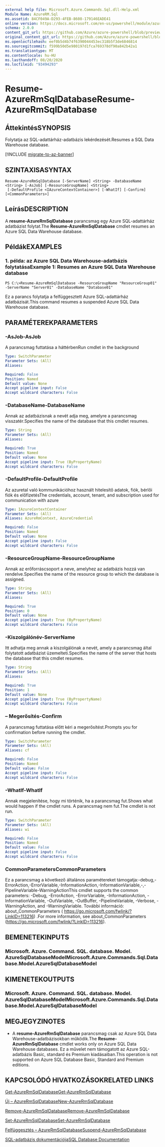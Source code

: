 ```yaml
---
external help file: Microsoft.Azure.Commands.Sql.dll-Help.xml
Module Name: AzureRM.Sql
ms.assetid: 84CF049A-D293-4FEB-8608-179146EADE41
online version: https://docs.microsoft.com/en-us/powershell/module/azurerm.sql/resume-azurermsqldatabase
schema: 2.0.0
content_git_url: https://github.com/Azure/azure-powershell/blob/preview/src/ResourceManager/Sql/Commands.Sql/help/Resume-AzureRmSqlDatabase.md
original_content_git_url: https://github.com/Azure/azure-powershell/blob/preview/src/ResourceManager/Sql/Commands.Sql/help/Resume-AzureRmSqlDatabase.md
ms.openlocfilehash: eef0b5d4b74f6390044453ec318b5f3de6846814
ms.sourcegitcommit: f599b50d5e980197d1fca769378df90a842b42a1
ms.translationtype: MT
ms.contentlocale: hu-HU
ms.lasthandoff: 08/20/2020
ms.locfileid: "93494293"
---
```

# <span data-ttu-id="d2251-101">Resume-AzureRmSqlDatabase</span><span class="sxs-lookup"><span data-stu-id="d2251-101">Resume-AzureRmSqlDatabase</span></span>

## <span data-ttu-id="d2251-102">Áttekintés</span><span class="sxs-lookup"><span data-stu-id="d2251-102">SYNOPSIS</span></span>
<span data-ttu-id="d2251-103">Folytatja az SQL-adattárház-adatbázis lekérdezését.</span><span class="sxs-lookup"><span data-stu-id="d2251-103">Resumes a SQL Data Warehouse database.</span></span>

[!INCLUDE [migrate-to-az-banner](../../includes/migrate-to-az-banner.md)]

## <span data-ttu-id="d2251-104">SZINTAXISA</span><span class="sxs-lookup"><span data-stu-id="d2251-104">SYNTAX</span></span>

```
Resume-AzureRmSqlDatabase [-ServerName] <String> -DatabaseName <String> [-AsJob] [-ResourceGroupName] <String>
 [-DefaultProfile <IAzureContextContainer>] [-WhatIf] [-Confirm] [<CommonParameters>]
```

## <span data-ttu-id="d2251-105">Leírás</span><span class="sxs-lookup"><span data-stu-id="d2251-105">DESCRIPTION</span></span>
<span data-ttu-id="d2251-106">A **resume-AzureRmSqlDatabase** parancsmag egy Azure SQL-adattárház adatbázist folytat.</span><span class="sxs-lookup"><span data-stu-id="d2251-106">The **Resume-AzureRmSqlDatabase** cmdlet resumes an Azure SQL Data Warehouse database.</span></span>

## <span data-ttu-id="d2251-107">Példák</span><span class="sxs-lookup"><span data-stu-id="d2251-107">EXAMPLES</span></span>

### <span data-ttu-id="d2251-108">1. példa: az Azure SQL Data Warehouse-adatbázis folytatása</span><span class="sxs-lookup"><span data-stu-id="d2251-108">Example 1: Resumes an Azure SQL Data Warehouse database</span></span>
```
PS C:\>Resume-AzureRmSqlDatabase -ResourceGroupName "ResourceGroup01" -ServerName "Server01" -DatabaseName "Database01"
```

<span data-ttu-id="d2251-109">Ez a parancs folytatja a felfüggesztett Azure SQL-adattárház adatbázisát.</span><span class="sxs-lookup"><span data-stu-id="d2251-109">This command resumes a suspended Azure SQL Data Warehouse database.</span></span>

## <span data-ttu-id="d2251-110">PARAMÉTEREK</span><span class="sxs-lookup"><span data-stu-id="d2251-110">PARAMETERS</span></span>

### <span data-ttu-id="d2251-111">-AsJob</span><span class="sxs-lookup"><span data-stu-id="d2251-111">-AsJob</span></span>
<span data-ttu-id="d2251-112">A parancsmag futtatása a háttérben</span><span class="sxs-lookup"><span data-stu-id="d2251-112">Run cmdlet in the background</span></span>
```yaml
Type: SwitchParameter
Parameter Sets: (All)
Aliases:

Required: False
Position: Named
Default value: None
Accept pipeline input: False
Accept wildcard characters: False
```

### <span data-ttu-id="d2251-113">-DatabaseName</span><span class="sxs-lookup"><span data-stu-id="d2251-113">-DatabaseName</span></span>
<span data-ttu-id="d2251-114">Annak az adatbázisnak a nevét adja meg, amelyre a parancsmag visszatér.</span><span class="sxs-lookup"><span data-stu-id="d2251-114">Specifies the name of the database that this cmdlet resumes.</span></span>

```yaml
Type: String
Parameter Sets: (All)
Aliases:

Required: True
Position: Named
Default value: None
Accept pipeline input: True (ByPropertyName)
Accept wildcard characters: False
```

### <span data-ttu-id="d2251-115">-DefaultProfile</span><span class="sxs-lookup"><span data-stu-id="d2251-115">-DefaultProfile</span></span>
<span data-ttu-id="d2251-116">Az azuretal való kommunikációhoz használt hitelesítő adatok, fiók, bérlői fiók és előfizetés</span><span class="sxs-lookup"><span data-stu-id="d2251-116">The credentials, account, tenant, and subscription used for communication with azure</span></span>

```yaml
Type: IAzureContextContainer
Parameter Sets: (All)
Aliases: AzureRmContext, AzureCredential

Required: False
Position: Named
Default value: None
Accept pipeline input: False
Accept wildcard characters: False
```

### <span data-ttu-id="d2251-117">-ResourceGroupName</span><span class="sxs-lookup"><span data-stu-id="d2251-117">-ResourceGroupName</span></span>
<span data-ttu-id="d2251-118">Annak az erőforráscsoport a neve, amelyhez az adatbázis hozzá van rendelve.</span><span class="sxs-lookup"><span data-stu-id="d2251-118">Specifies the name of the resource group to which the database is assigned.</span></span>

```yaml
Type: String
Parameter Sets: (All)
Aliases:

Required: True
Position: 0
Default value: None
Accept pipeline input: True (ByPropertyName)
Accept wildcard characters: False
```

### <span data-ttu-id="d2251-119">-Kiszolgálónév</span><span class="sxs-lookup"><span data-stu-id="d2251-119">-ServerName</span></span>
<span data-ttu-id="d2251-120">Itt adhatja meg annak a kiszolgálónak a nevét, amely a parancsmag által folytatott adatbázist üzemelteti.</span><span class="sxs-lookup"><span data-stu-id="d2251-120">Specifies the name of the server that hosts the database that this cmdlet resumes.</span></span>

```yaml
Type: String
Parameter Sets: (All)
Aliases:

Required: True
Position: 1
Default value: None
Accept pipeline input: True (ByPropertyName)
Accept wildcard characters: False
```

### <span data-ttu-id="d2251-121">– Megerősítés</span><span class="sxs-lookup"><span data-stu-id="d2251-121">-Confirm</span></span>
<span data-ttu-id="d2251-122">A parancsmag futtatása előtt kéri a megerősítést.</span><span class="sxs-lookup"><span data-stu-id="d2251-122">Prompts you for confirmation before running the cmdlet.</span></span>

```yaml
Type: SwitchParameter
Parameter Sets: (All)
Aliases: cf

Required: False
Position: Named
Default value: False
Accept pipeline input: False
Accept wildcard characters: False
```

### <span data-ttu-id="d2251-123">-WhatIf</span><span class="sxs-lookup"><span data-stu-id="d2251-123">-WhatIf</span></span>
<span data-ttu-id="d2251-124">Annak megjelenítése, hogy mi történik, ha a parancsmag fut.</span><span class="sxs-lookup"><span data-stu-id="d2251-124">Shows what would happen if the cmdlet runs.</span></span>
<span data-ttu-id="d2251-125">A parancsmag nem fut.</span><span class="sxs-lookup"><span data-stu-id="d2251-125">The cmdlet is not run.</span></span>

```yaml
Type: SwitchParameter
Parameter Sets: (All)
Aliases: wi

Required: False
Position: Named
Default value: False
Accept pipeline input: False
Accept wildcard characters: False
```

### <span data-ttu-id="d2251-126">CommonParameters</span><span class="sxs-lookup"><span data-stu-id="d2251-126">CommonParameters</span></span>
<span data-ttu-id="d2251-127">Ez a parancsmag a következő általános paramétereket támogatja:-debug,-ErrorAction,-ErrorVariable,-InformationAction,-InformationVariable,-,-PipelineVariable-WarningAction</span><span class="sxs-lookup"><span data-stu-id="d2251-127">This cmdlet supports the common parameters: -Debug, -ErrorAction, -ErrorVariable, -InformationAction, -InformationVariable, -OutVariable, -OutBuffer, -PipelineVariable, -Verbose, -WarningAction, and -WarningVariable.</span></span> <span data-ttu-id="d2251-128">További információ: about_CommonParameters ( https://go.microsoft.com/fwlink/?LinkID=113216) .</span><span class="sxs-lookup"><span data-stu-id="d2251-128">For more information, see about_CommonParameters (https://go.microsoft.com/fwlink/?LinkID=113216).</span></span>

## <span data-ttu-id="d2251-129">BEMENETEK</span><span class="sxs-lookup"><span data-stu-id="d2251-129">INPUTS</span></span>

### <span data-ttu-id="d2251-130">Microsoft. Azure. Command. SQL. database. Model. AzureSqlDatabaseModel</span><span class="sxs-lookup"><span data-stu-id="d2251-130">Microsoft.Azure.Commands.Sql.Database.Model.AzureSqlDatabaseModel</span></span>

## <span data-ttu-id="d2251-131">KIMENETEK</span><span class="sxs-lookup"><span data-stu-id="d2251-131">OUTPUTS</span></span>

### <span data-ttu-id="d2251-132">Microsoft. Azure. Command. SQL. database. Model. AzureSqlDatabaseModel</span><span class="sxs-lookup"><span data-stu-id="d2251-132">Microsoft.Azure.Commands.Sql.Database.Model.AzureSqlDatabaseModel</span></span>

## <span data-ttu-id="d2251-133">MEGJEGYZI</span><span class="sxs-lookup"><span data-stu-id="d2251-133">NOTES</span></span>
* <span data-ttu-id="d2251-134">A **resume-AzureRmSqlDatabase** parancsmag csak az Azure SQL Data Warehouse-adatbázisokban működik.</span><span class="sxs-lookup"><span data-stu-id="d2251-134">The **Resume-AzureRmSqlDatabase** cmdlet works only on Azure SQL Data Warehouse databases.</span></span> <span data-ttu-id="d2251-135">Ez a művelet nem támogatott az Azure SQL-adatbázis Basic, standard és Premium kiadásaiban.</span><span class="sxs-lookup"><span data-stu-id="d2251-135">This operation is not supported on Azure SQL Database Basic, Standard and Premium editions.</span></span>

## <span data-ttu-id="d2251-136">KAPCSOLÓDÓ HIVATKOZÁSOK</span><span class="sxs-lookup"><span data-stu-id="d2251-136">RELATED LINKS</span></span>

[<span data-ttu-id="d2251-137">Get-AzureRmSqlDatabase</span><span class="sxs-lookup"><span data-stu-id="d2251-137">Get-AzureRmSqlDatabase</span></span>](./Get-AzureRmSqlDatabase.md)

[<span data-ttu-id="d2251-138">Új – AzureRmSqlDatabase</span><span class="sxs-lookup"><span data-stu-id="d2251-138">New-AzureRmSqlDatabase</span></span>](./New-AzureRmSqlDatabase.md)

[<span data-ttu-id="d2251-139">Remove-AzureRmSqlDatabase</span><span class="sxs-lookup"><span data-stu-id="d2251-139">Remove-AzureRmSqlDatabase</span></span>](./Remove-AzureRmSqlDatabase.md)

[<span data-ttu-id="d2251-140">Set-AzureRmSqlDatabase</span><span class="sxs-lookup"><span data-stu-id="d2251-140">Set-AzureRmSqlDatabase</span></span>](./Set-AzureRmSqlDatabase.md)

[<span data-ttu-id="d2251-141">Felfüggesztés – AzureRmSqlDatabase</span><span class="sxs-lookup"><span data-stu-id="d2251-141">Suspend-AzureRmSqlDatabase</span></span>](./Suspend-AzureRmSqlDatabase.md)

[<span data-ttu-id="d2251-142">SQL-adatbázis dokumentációja</span><span class="sxs-lookup"><span data-stu-id="d2251-142">SQL Database Documentation</span></span>](https://docs.microsoft.com/azure/sql-database/)


